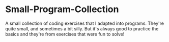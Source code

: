# Small-Program-Collection
A small collection of coding exercises that I adapted into programs. They're quite small, and sometimes a bit silly. But it's always good to practice the basics and they're from exercises that were fun to solve! 
